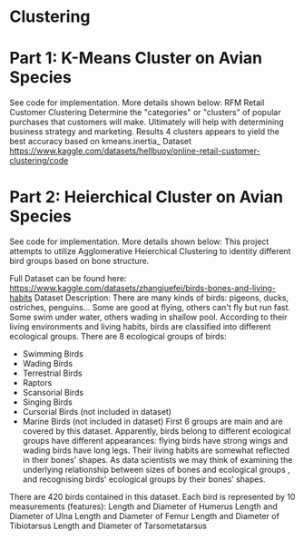 # Clustering
# Part 1: K-Means Cluster on Avian Species
See code for implementation.  More details shown below:
RFM Retail Customer Clustering
Determine the "categories" or "clusters" of popular purchases that customers will make. Ultimately will help with determining business strategy and marketing.
Results
4 clusters appears to yield the best accuracy based on kmeans.inertia_
Dataset
https://www.kaggle.com/datasets/hellbuoy/online-retail-customer-clustering/code

# Part 2: Heierchical Cluster on Avian Species
See code for implementation.  More details shown below:
This project attempts to utilize Agglomerative Heierchical Clustering to identity different bird groups based on bone structure.

Full Dataset can be found here: https://www.kaggle.com/datasets/zhangjuefei/birds-bones-and-living-habits
Dataset Description:
There are many kinds of birds: pigeons, ducks, ostriches, penguins… Some are good at flying, others can't fly but run fast. Some swim under water, others wading in shallow pool.
According to their living environments and living habits, birds are classified into different ecological groups. There are 8 ecological groups of birds:
- Swimming Birds
- Wading Birds
- Terrestrial Birds
- Raptors
- Scansorial Birds
- Singing Birds
- Cursorial Birds (not included in dataset)
- Marine Birds (not included in dataset)
First 6 groups are main and are covered by this dataset.
Apparently, birds belong to different ecological groups have different appearances: flying birds have strong wings and wading birds have long legs. Their living habits are somewhat reflected in their bones' shapes. As data scientists we may think of examining the underlying relationship between sizes of bones and ecological groups , and recognising birds' ecological groups by their bones' shapes.


There are 420 birds contained in this dataset. Each bird is represented by 10 measurements (features):
Length and Diameter of Humerus
Length and Diameter of Ulna
Length and Diameter of Femur
Length and Diameter of Tibiotarsus
Length and Diameter of Tarsometatarsus
